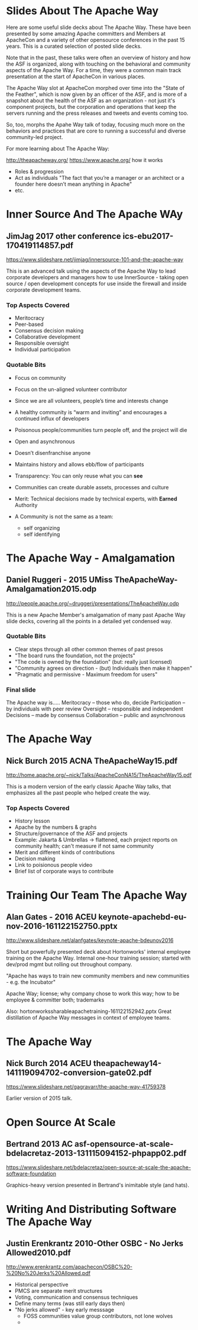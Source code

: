 # Slides About The Apache Way

Here are some useful slide decks about The Apache Way.  These have 
been presented by some amazing Apache committers and Members at 
ApacheCon and a variety of other opensource conferences in the past 
15 years.  This is a curated selection of posted slide decks.

Note that in the past, these talks were often an overview of history 
and how the ASF is organized, along with touching on the behavioral 
and community aspects of the Apache Way.  For a time, they were a common 
main track presentation at the start of ApacheCon in various places.

The Apache Way slot at ApacheCon morphed over time into the "State of the Feather",
which is now given by an officer of the ASF, and is more of a snapshot about 
the health of the ASF as an organization - not just it's component projects,
but the corporation and operations that keep the servers running and 
the press releases and tweets and events coming too.

So, too, morphs the Apahe Way talk of today, focusing much more on the 
behaviors and practices that are core to running a successful and 
diverse community-led project. 

For more learning about The Apache Way:

http://theapacheway.org/
https://www.apache.org/ how it works

- Roles & progression
- Act as individuals "The fact that you’re a manager or an architect or a founder here doesn’t mean anything in Apache"
- etc.

# Inner Source And The Apache WAy 
## JimJag 2017 other conference ics-ebu2017-170419114857.pdf
https://www.slideshare.net/jimjag/innersource-101-and-the-apache-way

This is an advanced talk using the aspects of the Apache Way to lead 
corporate developers and managers how to use InnerSource - taking 
open source / open development concepts for use inside the firewall and 
inside corporate development teams.

### Top Aspects Covered

- Meritocracy
- Peer-based
- Consensus decision making 
- Collaborative development 
- Responsible oversight
- Individual participation

### Quotable Bits

- Focus on community
- Focus on the un-aligned volunteer contributor

- Since we are all volunteers, people’s time and interests change
- A healthy community is “warm and inviting” and encourages a continued influx of developers
- Poisonous people/communities turn people off, and the project will die

- Open and asynchronous
- Doesn’t disenfranchise anyone
- Maintains history and allows ebb/flow of participants

- Transparency: You can only reuse what you can **see**

- Communities can create durable assets, processes and culture

- Merit: Technical decisions made by technical experts, with **Earned** Authority

- A Community is not the same as a team: 
  - self organizing
  - self identifying 


# The Apache Way - Amalgamation
## Daniel Ruggeri - 2015 UMiss TheApacheWay-Amalgamation2015.odp
http://people.apache.org/~druggeri/presentations/TheApacheWay.odp

This is a new Apache Member's amalgamation of many past Apache Way 
slide decks, covering all the points in a detailed yet condensed way.

### Quotable Bits

- Clear steps through all other common themes of past presos
- "The board runs the foundation, not the projects"
- "The code is owned by the foundation" (but: really just licensed)
- "Community agrees on direction - (but) Individuals then make it happen"
- "Pragmatic and permissive - Maximum freedom for users"

### Final slide

The Apache way is.....
Meritocracy – those who do, decide
Participation – by individuals with peer review
Oversight – responsible and independent
Decisions – made by consensus
Collaboration – public and asynchronous


# The Apache Way 
## Nick Burch 2015 ACNA TheApacheWay15.pdf 
http://home.apache.org/~nick/Talks/ApacheConNA15/TheApacheWay15.pdf

This is a modern version of the early classic Apache Way talks, that 
emphasizes all the past people who helped create the way.

### Top Aspects Covered

- History lesson
- Apache by the numbers & graphs
- Structure/governance of the ASF and projects
- Example: Jakarta & Umbrellas -> flattened, each project reports on community health; can't measure if not same community
- Merit and different kinds of contributions
- Decision making
- Link to poisionous people video
- Brief list of corporate ways to contribute

# Training Our Team The Apache Way
## Alan Gates - 2016 ACEU keynote-apachebd-eu-nov-2016-161122152750.pptx 
http://www.slideshare.net/alanfgates/keynote-apache-bdeunov2016

Short but powerfully presented deck about Hortonworks' internal employee 
training on the Apache Way.  Internal one-hour training session; started 
with dev/prod mgmt but rolling out throughout company.

"Apache has ways to train new community members and new communities - e.g. the Incubator"

Apache Way; license; why company chose to work this way;
how to be employee & committer both; trademarks

Also: hortonworkssharableapachetraining-161122152942.pptx
Great distillation of Apache Way messages in context of employee teams.


# The Apache Way
## Nick Burch 2014 ACEU theapacheway14-141119094702-conversion-gate02.pdf 
https://www.slideshare.net/gagravarr/the-apache-way-41759378

Earlier version of 2015 talk.

# Open Source At Scale
## Bertrand 2013 AC asf-opensource-at-scale-bdelacretaz-2013-131115094152-phpapp02.pdf
https://www.slideshare.net/bdelacretaz/open-source-at-scale-the-apache-software-foundation

Graphics-heavy version presented in Bertrand's inimitable style (and hats).


# Writing And Distributing Software The Apache Way
## Justin Erenkrantz 2010-Other OSBC - No Jerks Allowed2010.pdf
http://www.erenkrantz.com/apachecon/OSBC%20-%20No%20Jerks%20Allowed.pdf

- Historical perspective
- PMCS are separate merit structures
- Voting, communication and consensus techniques
- Define many terms (was still early days then)
- "No jerks allowed" - key early messsage
  - FOSS communities value group contributors, not lone wolves
  - 